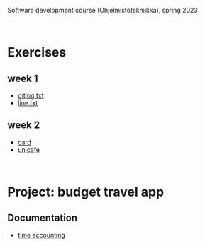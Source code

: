 Software development course (Ohjelmistotekniikka), spring 2023

</br>

# Exercises
## week 1
- [gitlog.txt](tasks/week1/gitlog.txt)
- [line.txt](tasks/week1/line.txt)

## week 2
- [card](tasks/week2/card)
- [unicafe](tasks/week2/unicafe)

</br>

# Project: budget travel app
## Documentation
- [time accounting](documentation/time-accounting.md)

